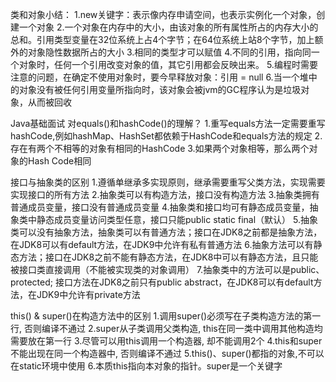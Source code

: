 类和对象小结：
    1.new关键字：表示像内存申请空间，也表示实例化一个对象，创建一个对象
    2.一个对象在内存中的大小，由该对象的所有属性所占的内存大小的总和。引用类型变量在32位系统上占4个字节；在64位系统上站8个字节，加上额外的对象隐性数据所占的大小
    3.相同的类型才可以赋值
    4.不同的引用，指向同一个对象时，任何一个引用改变对象的值，其它引用都会反映出来。
    5.编程时需要注意的问题，在确定不使用对象时，要今早释放对象：引用 = null
    6.当一个堆中的对象没有被任何引用变量所指向时，该对象会被jvm的GC程序认为是垃圾对象，从而被回收

Java基础面试
对equals()和hashCode()的理解？
1.重写equals方法一定需要重写hashCode,例如hashMap、HashSet都依赖于HashCode和equals方法的规定
2.存在有两个不相等的对象有相同的HashCode
3.如果两个对象相等，那么两个对象的Hash Code相同

接口与抽象类的区别
1.遵循单继承多实现原则，继承需要重写父类方法，实现需要实现接口的所有方法
2.抽象类可以有构造方法，接口没有构造方法
3.抽象类拥有普通成员变量，接口没有普通成员变量
4.抽象类和接口均可有静态成员变量，抽象类中静态成员变量访问类型任意，接口只能public static final（默认）
5.抽象类可以没有抽象方法，抽象类可以有普通方法；接口在JDK8之前都是抽象方法，在JDK8可以有default方法，在JDK9中允许有私有普通方法
6.抽象方法可以有静态方法；接口在JDK8之前不能有静态方法，在JDK8中可以有静态方法，且只能被接口类直接调用（不能被实现类的对象调用）
7.抽象类中的方法可以是public、protected; 接口方法在JDK8之前只有public abstract，在JDK8可以有default方法，在JDK9中允许有private方法

this() & super()在构造方法中的区别
1.调用super()必须写在子类构造方法的第一行, 否则编译不通过
2.super从子类调用父类构造, this在同一类中调用其他构造均需要放在第一行
3.尽管可以用this调用一个构造器, 却不能调用2个
4.this和super不能出现在同一个构造器中, 否则编译不通过
5.this()、super()都指的对象,不可以在static环境中使用
6.本质this指向本对象的指针。super是一个关键字



